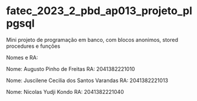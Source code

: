 # fatec_2023_2_pbd_ap013_projeto_plpgsql
Mini projeto de programação em banco, com blocos anonimos, stored procedures e funções


Nomes e RA:

Nome: Augusto Pinho de Freitas RA: 2041382221010

Nome: Juscilene Cecilia dos Santos Varandas RA: 2041382221013

Nome: Nicolas Yudji Kondo RA: 2041382221040
